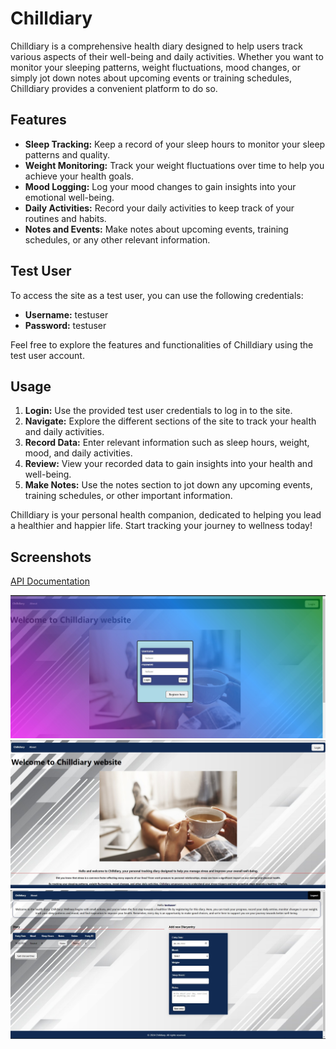 # Chilldiary

Chilldiary is a comprehensive health diary designed to help users track various aspects of their well-being and daily activities. Whether you want to monitor your sleeping patterns, weight fluctuations, mood changes, or simply jot down notes about upcoming events or training schedules, Chilldiary provides a convenient platform to do so.

## Features

- **Sleep Tracking:** Keep a record of your sleep hours to monitor your sleep patterns and quality.
- **Weight Monitoring:** Track your weight fluctuations over time to help you achieve your health goals.
- **Mood Logging:** Log your mood changes to gain insights into your emotional well-being.
- **Daily Activities:** Record your daily activities to keep track of your routines and habits.
- **Notes and Events:** Make notes about upcoming events, training schedules, or any other relevant information.

## Test User

To access the site as a test user, you can use the following credentials:

- **Username:** testuser
- **Password:** testuser

Feel free to explore the features and functionalities of Chilldiary using the test user account.

## Usage

1. **Login:** Use the provided test user credentials to log in to the site.
2. **Navigate:** Explore the different sections of the site to track your health and daily activities.
3. **Record Data:** Enter relevant information such as sleep hours, weight, mood, and daily activities.
4. **Review:** View your recorded data to gain insights into your health and well-being.
5. **Make Notes:** Use the notes section to jot down any upcoming events, training schedules, or other important information.

Chilldiary is your personal health companion, dedicated to helping you lead a healthier and happier life. Start tracking your journey to wellness today!
## Screenshots

[API Documentation](logs.txt)

![Käyttöliittymäkuvaus 1](img/sovellus1.jpg)
![Käyttöliittymäkuvaus 2](img/sovellus2.jpg)
![Käyttöliittymäkuvaus 3](img/sovellus3.jpg)

